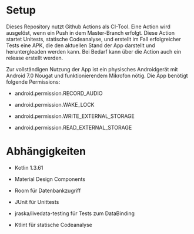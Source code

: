 # Setup 

Dieses Repository nutzt Github Actions als CI-Tool.
Eine Action wird ausgelöst, wenn ein Push in dem Master-Branch erfolgt.
Diese Action startet Unitests, statische Codeanalyse, und erstellt im Fall erfolgreicher Tests eine APK, die den aktuellen Stand der App darstellt und heruntergleaden werden kann.
Bei Bedarf kann über die Action auch ein release erstellt werden.

Zur vollständigen Nutzung der App ist ein physisches Androidgerät mit Android 7.0 Nougat und funktionierendem Mikrofon nötig.
Die App benötigt folgende Permissions:

- android.permission.RECORD_AUDIO

- android.permission.WAKE_LOCK

- android.permission.WRITE_EXTERNAL_STORAGE

- android.permission.READ_EXTERNAL_STORAGE

# Abhängigkeiten

- Kotlin 1.3.61

- Material Design Components

- Room für Datenbankzugriff

- JUnit für Unittests

- jraska/livedata-testing für Tests zum DataBinding

- Ktlint für statische Codeanalyse
